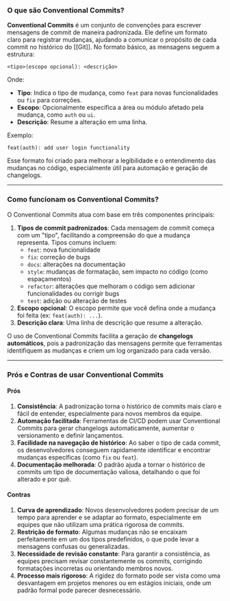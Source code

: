 ### O que são Conventional Commits?

**Conventional Commits** é um conjunto de convenções para escrever mensagens de commit de maneira padronizada. Ele define um formato claro para registrar mudanças, ajudando a comunicar o propósito de cada commit no histórico do [[Git]]. No formato básico, as mensagens seguem a estrutura:

```
<tipo>(escopo opcional): <descrição>
```

Onde:
- **Tipo**: Indica o tipo de mudança, como `feat` para novas funcionalidades ou `fix` para correções.
- **Escopo**: Opcionalmente especifica a área ou módulo afetado pela mudança, como `auth` ou `ui`.
- **Descrição**: Resume a alteração em uma linha.

Exemplo:
```
feat(auth): add user login functionality
```

Esse formato foi criado para melhorar a legibilidade e o entendimento das mudanças no código, especialmente útil para automação e geração de changelogs.

---

### Como funcionam os Conventional Commits?

O Conventional Commits atua com base em três componentes principais:
1. **Tipos de commit padronizados**: Cada mensagem de commit começa com um "tipo", facilitando a compreensão do que a mudança representa. Tipos comuns incluem:
   - `feat`: nova funcionalidade
   - `fix`: correção de bugs
   - `docs`: alterações na documentação
   - `style`: mudanças de formatação, sem impacto no código (como espaçamentos)
   - `refactor`: alterações que melhoram o código sem adicionar funcionalidades ou corrigir bugs
   - `test`: adição ou alteração de testes
2. **Escopo opcional**: O escopo permite que você defina onde a mudança foi feita (ex: `feat(auth): ...`).
3. **Descrição clara**: Uma linha de descrição que resume a alteração.

O uso de Conventional Commits facilita a geração de **changelogs automáticos**, pois a padronização das mensagens permite que ferramentas identifiquem as mudanças e criem um log organizado para cada versão.

---

### Prós e Contras de usar Conventional Commits

#### Prós
1. **Consistência**: A padronização torna o histórico de commits mais claro e fácil de entender, especialmente para novos membros da equipe.
2. **Automação facilitada**: Ferramentas de CI/CD podem usar Conventional Commits para gerar changelogs automaticamente, aumentar o versionamento e definir lançamentos.
3. **Facilidade na navegação de histórico**: Ao saber o tipo de cada commit, os desenvolvedores conseguem rapidamente identificar e encontrar mudanças específicas (como `fix` ou `feat`).
4. **Documentação melhorada**: O padrão ajuda a tornar o histórico de commits um tipo de documentação valiosa, detalhando o que foi alterado e por quê.

#### Contras
1. **Curva de aprendizado**: Novos desenvolvedores podem precisar de um tempo para aprender e se adaptar ao formato, especialmente em equipes que não utilizam uma prática rigorosa de commits.
2. **Restrição de formato**: Algumas mudanças não se encaixam perfeitamente em um dos tipos predefinidos, o que pode levar a mensagens confusas ou generalizadas.
3. **Necessidade de revisão constante**: Para garantir a consistência, as equipes precisam revisar constantemente os commits, corrigindo formatações incorretas ou orientando membros novos.
4. **Processo mais rigoroso**: A rigidez do formato pode ser vista como uma desvantagem em projetos menores ou em estágios iniciais, onde um padrão formal pode parecer desnecessário.